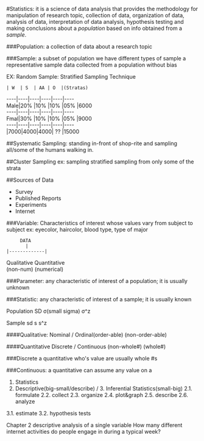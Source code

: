 #Statistics:
it is a science of data analysis that provides the methodology for manipulation of research topic, collection of data, organization of data, analysis of data, interpretation of data analysis, hypothesis testing and making conclusions about a *population* based on info obtained from a *sample*.

###Population:
a collection of data about a research topic

###Sample:
a subset of population we have different types of sample
a representative sample data collected from a population without bias

EX: Random Sample: Stratified Sampling Technique

    | W  | S  | AA | O  |(Stratas)
----|----|----|----|----|----  
Male|20% |10% |10% |05% |6000  
----|----|----|----|----|----  
Fmal|30% |10% |10% |05% |9000  
----|----|----|----|----|----  
    |7000|4000|4000| ?? |15000  

##Systematic Sampling:
standing in-front of shop-rite and sampling all/some of the humans walking in.

##Cluster Sampling
ex: sampling stratified sampling from only some of the strata

##Sources of Data
- Survey
- Published Reports
- Experiments
- Internet

###Variable:
Characteristics of interest whose values vary from subject to subject
ex: eyecolor, haircolor, blood type, type of major

		 DATA
		   |
	|-------------|
Qualitative		Quantitative  
(non-num)		(numerical)

###Parameter:
any characteristic of interest of a population; it is usually unknown

###Statistic:
any characteristic of interest of a sample; it is usually known

Population
SD
σ(small sigma)
σ^z

Sample
sd
s
s^z

####Qualitative:
Nominal / Ordinal(order-able)
(non-order-able)

####Quantitative
Discrete / Continuous (non-whole#)
(whole#)

###Discrete
a quantitative who's value are usually whole #s

###Continuous:
a quantitative can assume any value on a 


1. Statistics
2. Descriptive(big-small/describe) / 3. Inferential Statistics(small-big)
2.1. formulate
2.2. collect
2.3. organize
2.4. plot&graph
2.5. describe
2.6. analyze

3.1. estimate
3.2. hypothesis tests

Chapter 2
descriptive analysis of a single variable
How many different internet activities do people engage in during a typical week?
